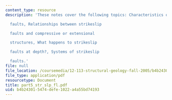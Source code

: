 ```yaml
---
content_type: resource
description: 'These notes cover the following topics: Characteristics of strikeslip

  faults, Relationships between strikeslip

  faults and compressive or extensional

  structures, What happens to strikeslip

  faults at depth?, Systems of strikeslip

  faults.'
file: null
file_location: /coursemedia/12-113-structural-geology-fall-2005/b4b243015474defe1022a4a55bd74193_part5_str_slp_fl.pdf
file_type: application/pdf
resourcetype: Document
title: part5_str_slp_fl.pdf
uid: b4b24301-5474-defe-1022-a4a55bd74193
---
```

